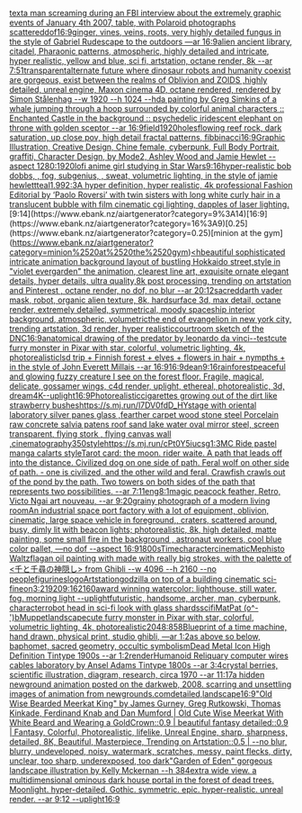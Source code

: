 [text](https://www.ebank.nz/aiartgenerator?category=text)[a man screaming during an FBI interview about the extremely graphic events of January 4th 2007, table, with Polaroid photographs scattered](https://www.ebank.nz/aiartgenerator?category=a%2520man%2520screaming%2520during%2520an%2520FBI%2520interview%2520about%2520the%2520extremely%2520graphic%2520events%2520of%2520January%25204th%25202007%2C%2520table%2C%2520with%2520Polaroid%2520photographs%2520scattered)[dof](https://www.ebank.nz/aiartgenerator?category=dof)[16:9](https://www.ebank.nz/aiartgenerator?category=16%3A9)[ginger, vines, veins, roots, very highly detailed fungus in the style of Gabriel Rud](https://www.ebank.nz/aiartgenerator?category=ginger%2C%2520vines%2C%2520veins%2C%2520roots%2C%2520very%2520highly%2520detailed%2520fungus%2520in%2520the%2520style%2520of%2520Gabriel%2520Rud)[escape to the outdoors —ar 16:9](https://www.ebank.nz/aiartgenerator?category=escape%2520to%2520the%2520outdoors%2520%E2%80%94ar%252016%3A9)[alien ancient library, citadel, Pharaonic patterns, atmospheric, highly detailed and intricate, hyper realistic, yellow and blue, sci fi, artstation, octane render, 8k --ar 7:5](https://www.ebank.nz/aiartgenerator?category=alien%2520ancient%2520library%2C%2520citadel%2C%2520Pharaonic%2520patterns%2C%2520atmospheric%2C%2520highly%2520detailed%2520and%2520intricate%2C%2520hyper%2520realistic%2C%2520yellow%2520and%2520blue%2C%2520sci%2520fi%2C%2520artstation%2C%2520octane%2520render%2C%25208k%2520--ar%25207%3A5)[1](https://www.ebank.nz/aiartgenerator?category=1)[transparent](https://www.ebank.nz/aiartgenerator?category=transparent)[alternate future where dinosaur robots and humanity coexist are gorgeous, exist between the realms of Oblivion and ZOIDS ,highly detailed, unreal engine, Maxon cinema 4D, octane rendered, rendered by Simon Stålenhag --w 1920 --h 1024 --hd](https://www.ebank.nz/aiartgenerator?category=alternate%2520future%2520where%2520dinosaur%2520robots%2520and%2520humanity%2520coexist%2520are%2520gorgeous%2C%2520exist%2520between%2520the%2520realms%2520of%2520Oblivion%2520and%2520ZOIDS%2520%2Chighly%2520detailed%2C%2520unreal%2520engine%2C%2520Maxon%2520cinema%25204D%2C%2520octane%2520rendered%2C%2520rendered%2520by%2520Simon%2520St%C3%A5lenhag%2520--w%25201920%2520--h%25201024%2520--hd)[a painting by Greg Simkins of a whale jumping through a hoop surrounded by colorful animal characters :: Enchanted Castle in the background :: psychedelic iridescent elephant on throne with golden sceptor --ar 16:9](https://www.ebank.nz/aiartgenerator?category=a%2520painting%2520by%2520Greg%2520Simkins%2520of%2520a%2520whale%2520jumping%2520through%2520a%2520hoop%2520surrounded%2520by%2520colorful%2520animal%2520characters%2520%3A%3A%2520Enchanted%2520Castle%2520in%2520the%2520background%2520%3A%3A%2520psychedelic%2520iridescent%2520elephant%2520on%2520throne%2520with%2520golden%2520sceptor%2520--ar%252016%3A9)[field](https://www.ebank.nz/aiartgenerator?category=field)[1920](https://www.ebank.nz/aiartgenerator?category=1920)[holes](https://www.ebank.nz/aiartgenerator?category=holes)[flowing reef rock, dark saturation, up close pov, high detail fractal patterns, fibbinacci](https://www.ebank.nz/aiartgenerator?category=flowing%2520reef%2520rock%2C%2520dark%2520saturation%2C%2520up%2520close%2520pov%2C%2520high%2520detail%2520fractal%2520patterns%2C%2520fibbinacci)[16:9](https://www.ebank.nz/aiartgenerator?category=16%3A9)[Graphic Illustration, Creative Design, Chine female, cyberpunk, Full Body Portrait, graffiti, Character Design, by Mode2, Ashley Wood and Jamie Hewlet --aspect 1280:1920](https://www.ebank.nz/aiartgenerator?category=Graphic%2520Illustration%2C%2520Creative%2520Design%2C%2520Chine%2520female%2C%2520cyberpunk%2C%2520Full%2520Body%2520Portrait%2C%2520graffiti%2C%2520Character%2520Design%2C%2520by%2520Mode2%2C%2520Ashley%2520Wood%2520and%2520Jamie%2520Hewlet%2520--aspect%25201280%3A1920)[lofi anime girl studying in Star Wars](https://www.ebank.nz/aiartgenerator?category=lofi%2520anime%2520girl%2520studying%2520in%2520Star%2520Wars)[9:16](https://www.ebank.nz/aiartgenerator?category=9%3A16)[hyper-realistic bob dobbs, , fog,   subgenius, , sweat, volumetric lighting, in the style of jamie hewlett](https://www.ebank.nz/aiartgenerator?category=hyper-realistic%2520bob%2520dobbs%2C%2520%2C%2520fog%2C%2520%2520%2520subgenius%2C%2520%2C%2520sweat%2C%2520volumetric%2520lighting%2C%2520in%2520the%2520style%2520of%2520jamie%2520hewlett)[teal](https://www.ebank.nz/aiartgenerator?category=teal)[1.99](https://www.ebank.nz/aiartgenerator?category=1.99)[2:3](https://www.ebank.nz/aiartgenerator?category=2%3A3)[A hyper definition, hyper realistic, 4k professional Fashion Editorial by ‘Paolo Roversi’ with twin sisters with long white curly hair in a translucent bubble with film cinematic cgi lighting, dapples of laser lighting.](https://www.ebank.nz/aiartgenerator?category=A%2520hyper%2520definition%2C%2520hyper%2520realistic%2C%25204k%2520professional%2520Fashion%2520Editorial%2520by%2520%E2%80%98Paolo%2520Roversi%E2%80%99%2520with%2520twin%2520sisters%2520with%2520long%2520white%2520curly%2520hair%2520in%2520a%2520translucent%2520bubble%2520with%2520film%2520cinematic%2520cgi%2520lighting%2C%2520dapples%2520of%2520laser%2520lighting.)[9:14](https://www.ebank.nz/aiartgenerator?category=9%3A14)[16:9](https://www.ebank.nz/aiartgenerator?category=16%3A9)[0.25](https://www.ebank.nz/aiartgenerator?category=0.25)[minion at the gym](https://www.ebank.nz/aiartgenerator?category=minion%2520at%2520the%2520gym)[<hbeautiful sophisticated intricate animation background layout of bustling Hokkaido street,style in "violet evergarden" the animation, clearest line art, exquisite ornate elegant details, hyper details, ultra quality,8k post processing, trending on artstation and Pinterest , octane render, no dof, no blur --ar 20:12](https://www.ebank.nz/aiartgenerator?category=%3Chbeautiful%2520sophisticated%2520intricate%2520animation%2520background%2520layout%2520of%2520bustling%2520Hokkaido%2520street%2Cstyle%2520in%2520%22violet%2520evergarden%22%2520the%2520animation%2C%2520clearest%2520line%2520art%2C%2520exquisite%2520ornate%2520elegant%2520details%2C%2520hyper%2520details%2C%2520ultra%2520quality%2C8k%2520post%2520processing%2C%2520trending%2520on%2520artstation%2520and%2520Pinterest%2520%2C%2520octane%2520render%2C%2520no%2520dof%2C%2520no%2520blur%2520--ar%252020%3A12)[sacred](https://www.ebank.nz/aiartgenerator?category=sacred)[darth vader mask, robot, organic alien texture, 8k, hardsurface 3d, max detail, octane render, extremely detailed, symmetrical, moody spaceship interior background, atmospheric, volumetric](https://www.ebank.nz/aiartgenerator?category=darth%2520vader%2520mask%2C%2520robot%2C%2520organic%2520alien%2520texture%2C%25208k%2C%2520hardsurface%25203d%2C%2520max%2520detail%2C%2520octane%2520render%2C%2520extremely%2520detailed%2C%2520symmetrical%2C%2520moody%2520spaceship%2520interior%2520background%2C%2520atmospheric%2C%2520volumetric)[the end of evangelion in new york city, trending artstation, 3d render, hyper realistic](https://www.ebank.nz/aiartgenerator?category=the%2520end%2520of%2520evangelion%2520in%2520new%2520york%2520city%2C%2520trending%2520artstation%2C%25203d%2520render%2C%2520hyper%2520realistic)[courtroom sketch of the DNC](https://www.ebank.nz/aiartgenerator?category=courtroom%2520sketch%2520of%2520the%2520DNC)[16:9](https://www.ebank.nz/aiartgenerator?category=16%3A9)[anatomical drawing of the predator by leonardo da vinci](https://www.ebank.nz/aiartgenerator?category=anatomical%2520drawing%2520of%2520the%2520predator%2520by%2520leonardo%2520da%2520vinci)[--test](https://www.ebank.nz/aiartgenerator?category=--test)[cute furry monster in Pixar with star, colorful, volumetric lighting, 4k, photorealistic](https://www.ebank.nz/aiartgenerator?category=cute%2520furry%2520monster%2520in%2520Pixar%2520with%2520star%2C%2520colorful%2C%2520volumetric%2520lighting%2C%25204k%2C%2520photorealistic)[lsd trip + Finnish forest + elves + flowers in hair + nympths + in the style of John Everett Millais --ar 16:9](https://www.ebank.nz/aiartgenerator?category=lsd%2520trip%2520%2B%2520Finnish%2520forest%2520%2B%2520elves%2520%2B%2520flowers%2520in%2520hair%2520%2B%2520nympths%2520%2B%2520in%2520the%2520style%2520of%2520John%2520Everett%2520Millais%2520--ar%252016%3A9)[16:9](https://www.ebank.nz/aiartgenerator?category=16%3A9)[dean](https://www.ebank.nz/aiartgenerator?category=dean)[9:16](https://www.ebank.nz/aiartgenerator?category=9%3A16)[rainforest](https://www.ebank.nz/aiartgenerator?category=rainforest)[peaceful and glowing fuzzy creature I see on the forest floor. Fragile, magical, delicate, gossamer wings, c4d render, uplight, ethereal, photorealistic, 3d, dream](https://www.ebank.nz/aiartgenerator?category=peaceful%2520and%2520glowing%2520fuzzy%2520creature%2520I%2520see%2520on%2520the%2520forest%2520floor.%2520Fragile%2C%2520magical%2C%2520delicate%2C%2520gossamer%2520wings%2C%2520c4d%2520render%2C%2520uplight%2C%2520ethereal%2C%2520photorealistic%2C%25203d%2C%2520dream)[4K](https://www.ebank.nz/aiartgenerator?category=4K)[--uplight](https://www.ebank.nz/aiartgenerator?category=--uplight)[16:9](https://www.ebank.nz/aiartgenerator?category=16%3A9)[Photorealistic](https://www.ebank.nz/aiartgenerator?category=Photorealistic)[cigarettes growing out of the dirt like strawberry bushes](https://www.ebank.nz/aiartgenerator?category=cigarettes%2520growing%2520out%2520of%2520the%2520dirt%2520like%2520strawberry%2520bushes)[<https://s.mj.run/l7DV0fdD_HY>](https://www.ebank.nz/aiartgenerator?category=%3Chttps%3A//s.mj.run/l7DV0fdD_HY%3E)[stage with oriental laboratory silver panes glass ,fearther carpet wood stone steel Porcelain raw concrete salvia patens roof sand lake water oval mirror steel, screen transparent, flying stork , flying canvas wall ,cinematography](https://www.ebank.nz/aiartgenerator?category=stage%2520with%2520oriental%2520laboratory%2520silver%2520panes%2520glass%2520%2Cfearther%2520carpet%2520wood%2520stone%2520steel%2520Porcelain%2520raw%2520concrete%2520salvia%2520patens%2520roof%2520sand%2520lake%2520water%2520oval%2520mirror%2520steel%2C%2520screen%2520transparent%2C%2520flying%2520stork%2520%2C%2520flying%2520canvas%2520wall%2520%2Ccinematography)[350](https://www.ebank.nz/aiartgenerator?category=350)[style](https://www.ebank.nz/aiartgenerator?category=style)[<https://s.mj.run/cPt0Y5iucsg>](https://www.ebank.nz/aiartgenerator?category=%3Chttps%3A//s.mj.run/cPt0Y5iucsg%3E)[1:3](https://www.ebank.nz/aiartgenerator?category=1%3A3)[MC Ride pastel manga calarts style](https://www.ebank.nz/aiartgenerator?category=MC%2520Ride%2520pastel%2520manga%2520calarts%2520style)[Tarot card: the moon. rider waite. A path that leads off into the distance. Civilized dog on one side of path. Feral wolf on other side of path.  - one is civilized, and the other wild and feral. Crawfish crawls out of the pond by the path. Two towers on both sides of the path that represents two possibilities. --ar 7:11](https://www.ebank.nz/aiartgenerator?category=Tarot%2520card%3A%2520the%2520moon.%2520rider%2520waite.%2520A%2520path%2520that%2520leads%2520off%2520into%2520the%2520distance.%2520Civilized%2520dog%2520on%2520one%2520side%2520of%2520path.%2520Feral%2520wolf%2520on%2520other%2520side%2520of%2520path.%2520%2520-%2520one%2520is%2520civilized%2C%2520and%2520the%2520other%2520wild%2520and%2520feral.%2520Crawfish%2520crawls%2520out%2520of%2520the%2520pond%2520by%2520the%2520path.%2520Two%2520towers%2520on%2520both%2520sides%2520of%2520the%2520path%2520that%2520represents%2520two%2520possibilities.%2520--ar%25207%3A11)[eng](https://www.ebank.nz/aiartgenerator?category=eng)[8:1](https://www.ebank.nz/aiartgenerator?category=8%3A1)[magic peacock feather, Retro, Victo Ngai art nouveau,  --ar 9:20](https://www.ebank.nz/aiartgenerator?category=magic%2520peacock%2520feather%2C%2520Retro%2C%2520Victo%2520Ngai%2520art%2520nouveau%2C%2520%2520--ar%25209%3A20)[grainy photograph of a modern living room](https://www.ebank.nz/aiartgenerator?category=grainy%2520photograph%2520of%2520a%2520modern%2520living%2520room)[An industrial space port factory with a lot of equipment, oblivion, cinematic,  large space vehicle in foreground,, craters, scattered around,  busy, dimly lit with beacon lights; photorealistic, 8k, high detailed, matte painting, some small fire in the background , astronaut workers, cool blue color pallet, —no dof --aspect 16:9](https://www.ebank.nz/aiartgenerator?category=An%2520industrial%2520space%2520port%2520factory%2520with%2520a%2520lot%2520of%2520equipment%2C%2520oblivion%2C%2520cinematic%2C%2520%2520large%2520space%2520vehicle%2520in%2520foreground%2C%2C%2520craters%2C%2520scattered%2520around%2C%2520%2520busy%2C%2520dimly%2520lit%2520with%2520beacon%2520lights%3B%2520photorealistic%2C%25208k%2C%2520high%2520detailed%2C%2520matte%2520painting%2C%2520some%2520small%2520fire%2520in%2520the%2520background%2520%2C%2520astronaut%2520workers%2C%2520cool%2520blue%2520color%2520pallet%2C%2520%E2%80%94no%2520dof%2520--aspect%252016%3A9)[1800s](https://www.ebank.nz/aiartgenerator?category=1800s)[Time](https://www.ebank.nz/aiartgenerator?category=Time)[character](https://www.ebank.nz/aiartgenerator?category=character)[cinematic](https://www.ebank.nz/aiartgenerator?category=cinematic)[Mephisto Waltz](https://www.ebank.nz/aiartgenerator?category=Mephisto%2520Waltz)[flag](https://www.ebank.nz/aiartgenerator?category=flag)[an oil painting with made with really big strokes, with the palette of  <千と千尋の神隠し>  from Ghibli  --w 4096  --h 2160 --no people](https://www.ebank.nz/aiartgenerator?category=an%2520oil%2520painting%2520with%2520made%2520with%2520really%2520big%2520strokes%2C%2520with%2520the%2520palette%2520of%2520%2520%3C%E5%8D%83%E3%81%A8%E5%8D%83%E5%B0%8B%E3%81%AE%E7%A5%9E%E9%9A%A0%E3%81%97%3E%2520%2520from%2520Ghibli%2520%2520--w%25204096%2520%2520--h%25202160%2520--no%2520people)[figurines](https://www.ebank.nz/aiartgenerator?category=figurines)[logo](https://www.ebank.nz/aiartgenerator?category=logo)[Artstation](https://www.ebank.nz/aiartgenerator?category=Artstation)[godzilla on top of a building cinematic sci-fi](https://www.ebank.nz/aiartgenerator?category=godzilla%2520on%2520top%2520of%2520a%2520building%2520cinematic%2520sci-fi)[neon](https://www.ebank.nz/aiartgenerator?category=neon)[3:2](https://www.ebank.nz/aiartgenerator?category=3%3A2)[1920](https://www.ebank.nz/aiartgenerator?category=1920)[9:16](https://www.ebank.nz/aiartgenerator?category=9%3A16)[2160](https://www.ebank.nz/aiartgenerator?category=2160)[award winning watercolor: lighthouse. still water. fog. morning light --uplight](https://www.ebank.nz/aiartgenerator?category=award%2520winning%2520watercolor%3A%2520lighthouse.%2520still%2520water.%2520fog.%2520morning%2520light%2520--uplight)[futuristic, handsome, archer, man, cyberpunk, character](https://www.ebank.nz/aiartgenerator?category=futuristic%2C%2520handsome%2C%2520archer%2C%2520man%2C%2520cyberpunk%2C%2520character)[robot head in sci-fi look with glass shards](https://www.ebank.nz/aiartgenerator?category=robot%2520head%2520in%2520sci-fi%2520look%2520with%2520glass%2520shards)[scifi](https://www.ebank.nz/aiartgenerator?category=scifi)[MatPat (o^-')b](https://www.ebank.nz/aiartgenerator?category=MatPat%2520%28o%5E-%27%29b)[Muppet](https://www.ebank.nz/aiartgenerator?category=Muppet)[landscape](https://www.ebank.nz/aiartgenerator?category=landscape)[cute furry monster in Pixar with star, colorful, volumetric lighting, 4k, photorealistic](https://www.ebank.nz/aiartgenerator?category=cute%2520furry%2520monster%2520in%2520Pixar%2520with%2520star%2C%2520colorful%2C%2520volumetric%2520lighting%2C%25204k%2C%2520photorealistic)[2048:858](https://www.ebank.nz/aiartgenerator?category=2048%3A858)[Blueprint of a time machine, hand drawn, physical print, studio ghibli, —ar 1:2](https://www.ebank.nz/aiartgenerator?category=Blueprint%2520of%2520a%2520time%2520machine%2C%2520hand%2520drawn%2C%2520physical%2520print%2C%2520studio%2520ghibli%2C%2520%E2%80%94ar%25201%3A2)[as above so below, baphomet, sacred geometry, occultic symbolism](https://www.ebank.nz/aiartgenerator?category=as%2520above%2520so%2520below%2C%2520baphomet%2C%2520sacred%2520geometry%2C%2520occultic%2520symbolism)[Dead Metal Icon High Definition Tintype 1900s --ar 1:2](https://www.ebank.nz/aiartgenerator?category=Dead%2520Metal%2520Icon%2520High%2520Definition%2520Tintype%25201900s%2520--ar%25201%3A2)[render](https://www.ebank.nz/aiartgenerator?category=render)[Humanoid Reliquary computer wires cables laboratory by Ansel Adams Tintype 1800s --ar 3:4](https://www.ebank.nz/aiartgenerator?category=Humanoid%2520Reliquary%2520computer%2520wires%2520cables%2520laboratory%2520by%2520Ansel%2520Adams%2520Tintype%25201800s%2520--ar%25203%3A4)[crystal berries, scientific illustration, diagram, research, circa 1970 --ar 11:17](https://www.ebank.nz/aiartgenerator?category=crystal%2520berries%2C%2520scientific%2520illustration%2C%2520diagram%2C%2520research%2C%2520circa%25201970%2520--ar%252011%3A17)[a hidden newground animation posted on the darkweb, 2008. scarring and unsettling images of animation from newgrounds.com](https://www.ebank.nz/aiartgenerator?category=a%2520hidden%2520newground%2520animation%2520posted%2520on%2520the%2520darkweb%2C%25202008.%2520scarring%2520and%2520unsettling%2520images%2520of%2520animation%2520from%2520newgrounds.com)[detailed,](https://www.ebank.nz/aiartgenerator?category=detailed%2C)[landscape](https://www.ebank.nz/aiartgenerator?category=landscape)[16:9](https://www.ebank.nz/aiartgenerator?category=16%3A9)["Old Wise Bearded Meerkat King" by James Gurney, Greg Rutkowski, Thomas Kinkade, Ferdinand Knab and Dan Mumford | Old Cute Wise Meerkat With White Beard and Wearing a GoldCrown::0.9 | beautiful fantasy detailed::0.9 | Fantasy, Colorful, Photorealistic, lifelike, Unreal Engine, sharp, sharpness, detailed, 8K, Beautiful, Masterpiece, Trending on Artstation::0.5 | --no blur, blurry, undeveloped, noisy, watermark, scratches, messy, paint flecks, dirty, unclear, too sharp, underexposed, too dark](https://www.ebank.nz/aiartgenerator?category=%22Old%2520Wise%2520Bearded%2520Meerkat%2520King%22%2520by%2520James%2520Gurney%2C%2520Greg%2520Rutkowski%2C%2520Thomas%2520Kinkade%2C%2520Ferdinand%2520Knab%2520and%2520Dan%2520Mumford%2520%7C%2520Old%2520Cute%2520Wise%2520Meerkat%2520With%2520White%2520Beard%2520and%2520Wearing%2520a%2520GoldCrown%3A%3A0.9%2520%7C%2520beautiful%2520fantasy%2520detailed%3A%3A0.9%2520%7C%2520Fantasy%2C%2520Colorful%2C%2520Photorealistic%2C%2520lifelike%2C%2520Unreal%2520Engine%2C%2520sharp%2C%2520sharpness%2C%2520detailed%2C%25208K%2C%2520Beautiful%2C%2520Masterpiece%2C%2520Trending%2520on%2520Artstation%3A%3A0.5%2520%7C%2520--no%2520blur%2C%2520blurry%2C%2520undeveloped%2C%2520noisy%2C%2520watermark%2C%2520scratches%2C%2520messy%2C%2520paint%2520flecks%2C%2520dirty%2C%2520unclear%2C%2520too%2520sharp%2C%2520underexposed%2C%2520too%2520dark)["Garden of Eden" gorgeous landscape illustration by Kelly Mckernan --h 384](https://www.ebank.nz/aiartgenerator?category=%22Garden%2520of%2520Eden%22%2520gorgeous%2520landscape%2520illustration%2520by%2520Kelly%2520Mckernan%2520--h%2520384)[extra wide view. a multidimensional ominous dark house portal in the forest of dead trees. Moonlight. hyper-detailed. Gothic. symmetric. epic. hyper-realistic. unreal render. --ar 9:12 --uplight](https://www.ebank.nz/aiartgenerator?category=extra%2520wide%2520view.%2520a%2520multidimensional%2520ominous%2520dark%2520house%2520portal%2520in%2520the%2520forest%2520of%2520dead%2520trees.%2520Moonlight.%2520hyper-detailed.%2520Gothic.%2520symmetric.%2520epic.%2520hyper-realistic.%2520unreal%2520render.%2520--ar%25209%3A12%2520--uplight)[16:9](https://www.ebank.nz/aiartgenerator?category=16%3A9)